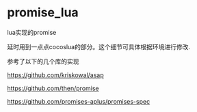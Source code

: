 # promise_lua
lua实现的promise

延时用到一点点cocoslua的部分。这个细节可具体根据环境进行修改.

参考了以下的几个库的实现

https://github.com/kriskowal/asap

https://github.com/then/promise

https://github.com/promises-aplus/promises-spec
